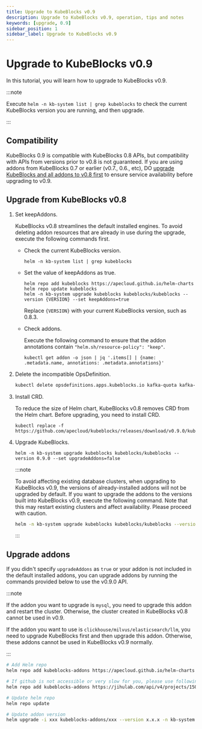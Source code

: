 ```yaml
---
title: Upgrade to KubeBlocks v0.9
description: Upgrade to KubeBlocks v0.9, operation, tips and notes
keywords: [upgrade, 0.9]
sidebar_position: 1
sidebar_label: Upgrade to KubeBlocks v0.9
---
```


# Upgrade to KubeBlocks v0.9

In this tutorial, you will learn how to upgrade to KubeBlocks v0.9.

:::note

Execute `helm -n kb-system list | grep kubeblocks` to check the current KubeBlocks version you are running, and then upgrade.

:::

## Compatibility

KubeBlocks 0.9 is compatible with KubeBlocks 0.8 APIs, but compatibility with APIs from versions prior to v0.8 is not guaranteed. If you are using addons from KubeBlocks 0.7 or earlier (v0.7., 0.6., etc), DO [upgrade KubeBlocks and all addons to v0.8 first](./upgrade-kubeblocks-to-0.8.md) to ensure service availability before upgrading to v0.9.

## Upgrade from KubeBlocks v0.8

1. Set keepAddons.

    KubeBlocks v0.8 streamlines the default installed engines. To avoid deleting addon resources that are already in use during the upgrade, execute the following commands first.

    - Check the current KubeBlocks version.

         ```shell
         helm -n kb-system list | grep kubeblocks
         ```

    - Set the value of keepAddons as true.

         ```shell
         helm repo add kubeblocks https://apecloud.github.io/helm-charts
         helm repo update kubeblocks
         helm -n kb-system upgrade kubeblocks kubeblocks/kubeblocks --version {VERSION} --set keepAddons=true
         ```

         Replace `{VERSION}` with your current KubeBlocks version, such as 0.8.3.

    - Check addons.

         Execute the following command to ensure that the addon annotations contain `"helm.sh/resource-policy": "keep"`.

         ```shell
         kubectl get addon -o json | jq '.items[] | {name: .metadata.name, annotations: .metadata.annotations}'
         ```

2. Delete the incompatible OpsDefinition.

   ```bash
   kubectl delete opsdefinitions.apps.kubeblocks.io kafka-quota kafka-topic kafka-user-acl switchover
   ```

3. Install CRD.

    To reduce the size of Helm chart, KubeBlocks v0.8 removes CRD from the Helm chart. Before upgrading, you need to install CRD.

    ```shell
    kubectl replace -f https://github.com/apecloud/kubeblocks/releases/download/v0.9.0/kubeblocks_crds.yaml
    ```

4. Upgrade KubeBlocks.

    ```shell
    helm -n kb-system upgrade kubeblocks kubeblocks/kubeblocks --version 0.9.0 --set upgradeAddons=false
    ```

    :::note

    To avoid affecting existing database clusters, when upgrading to KubeBlocks v0.9, the versions of already-installed addons will not be upgraded by default. If you want to upgrade the addons to the versions built into KubeBlocks v0.9, execute the following command. Note that this may restart existing clusters and affect availability. Please proceed with caution.

    ```bash
    helm -n kb-system upgrade kubeblocks kubeblocks/kubeblocks --version 0.9.0 --set upgradeAddons=true
    ```

    :::

## Upgrade addons

If you didn't specify `upgradeAddons` as `true` or your addon is not included in the default installed addons, you can upgrade addons by running the commands provided below to use the v0.9.0 API.

:::note

If the addon you want to upgrade is `mysql`, you need to upgrade this addon and restart the cluster. Otherwise, the cluster created in KubeBlocks v0.8 cannot be used in v0.9.

If the addon you want to use is `clickhouse/milvus/elasticsearch/llm`, you need to upgrade KubeBlocks first and then upgrade this addon. Otherwise, these addons cannot be used in KubeBlocks v0.9 normally.

:::

```bash
# Add Helm repo 
helm repo add kubeblocks-addons https://apecloud.github.io/helm-charts

# If github is not accessible or very slow for you, please use following repo instead
helm repo add kubeblocks-addons https://jihulab.com/api/v4/projects/150246/packages/helm/stable

# Update helm repo
helm repo update

# Update addon version
helm upgrade -i xxx kubeblocks-addons/xxx --version x.x.x -n kb-system  
```
